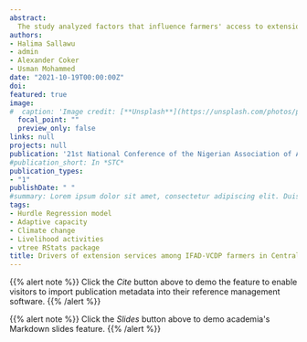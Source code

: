 ```yaml
---
abstract:
  The study analyzed factors that influence farmers' access to extension services in the study area. The study utilized data obtained from 483 farmers with the use of interview schedule questionnaire. The data were analyzed using vtree and Double hurdle regression model. The results revealed that 80% of the respondents are male with moderate adaptive capacity to climate change. In addition, farmers, with high adaptive capacity to climate change had higher level of education. Result of the double hurdle regression revealed that farmer's adaptive capacity to climate change, being a male, farm income, non-farm income, being poor, availability of social amenities, membership of association and increase in the distance of farmer‘s farm from the village had significant positive influence of number of extension services received by farmers with contacts. While ratio of livelihood activities, farm size, age, level of education, distance of farm to market, credit, livestock ownership, household size and working household members had significant negative influence on number of extension services received by farmers with contact. Furthermore, result of the zero-contact revealed that the odds can be increased by adaptive capacity to climate change, farm size, gender, credit, household size, poverty status, availability of social amenities and membership of association. While ratio of livelihood activities, livestock ownership and farming experience can decrease extension contact. It was there for recommended that extension agents should assist in increasing the adaptive capacity of the farmers by incorporating more climate change related techniques and adaptation strategies in their services, availability of functional social amenities should be a major focus when formulating policies and developmental issues as it influences extension services and farmers should be encourage to form associations so as to achieve the benefits associated with it. 
authors:
- Halima Sallawu
- admin
- Alexander Coker
- Usman Mohammed
date: "2021-10-19T00:00:00Z"
doi: 
featured: true
image:
#  caption: 'Image credit: [**Unsplash**](https://unsplash.com/photos/pLCdAaMFLTE)'
  focal_point: ""
  preview_only: false
links: null
projects: null
publication: '21st National Conference of the Nigerian Association of Agricultural Economists held at The Federal University of Lafia, between 18th and 20th October'
#publication_short: In *STC*
publication_types:
- "1"
publishDate: " "
#summary: Lorem ipsum dolor sit amet, consectetur adipiscing elit. Duis posuere tellus.
tags:
- Hurdle Regression model
- Adaptive capacity
- Climate change
- Livelihood activities
- vtree RStats package 
title: Drivers of extension services among IFAD-VCDP farmers in Central Nigeria
---
```


{{% alert note %}}
Click the *Cite* button above to demo the feature to enable visitors to import publication metadata into their reference management software.
{{% /alert %}}

{{% alert note %}}
Click the *Slides* button above to demo academia's Markdown slides feature.
{{% /alert %}}
